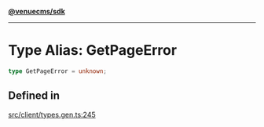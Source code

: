 [**@venuecms/sdk**](../Index.md)

***

# Type Alias: GetPageError

```ts
type GetPageError = unknown;
```

## Defined in

[src/client/types.gen.ts:245](https://github.com/venuecms/sdk/blob/e006ed15657b6995aa87e1eb9272ec151fbf86f1/src/client/types.gen.ts#L245)
